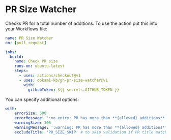 # PR Size Watcher

Checks PR for a total number of additions. To use the action put this into your Workflows file:

```yaml
name: PR Size Watcher
on: [pull_request]

jobs:
  build:
    name: Check PR size
    runs-on: ubuntu-latest
    steps:
      - uses: actions/checkout@v1
      - uses: ookami-kb/gh-pr-size-watcher@v1
        with:
          githubToken: ${{ secrets.GITHUB_TOKEN }}
```

You can specify additional options:

```yaml
with:
    errorSize: 500
    errorMessage: ':no_entry: PR has more than **{allowed} additions**. Split it into smaller PRs.'
    warningSize: 300
    warningMessage: ':warning: PR has more than **{allowed} additions**. Consider splitting it into smaller PRs.'
    excludeTitle: 'PR_SIZE_SKIP' # to skip validation if PR title matches regex
```
